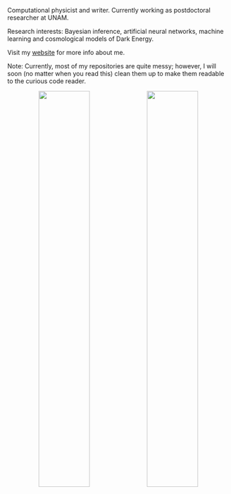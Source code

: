 Computational physicist and writer. Currently working as postdoctoral researcher at UNAM.

Research interests: Bayesian inference, artificial neural networks, machine learning and cosmological models of Dark Energy.

Visit my [website](https://igomezv.github.io) for more info about me.

Note:
Currently, most of my repositories are quite messy; however, I will soon (no matter when you read this) clean them up to make them readable to the curious code reader.


<p align="center">
  <img width="48%" src="https://github-readme-stats.vercel.app/api?username=igomezv&show_icons=true&theme=dark" />
  <img width="48%" src="https://github-readme-streak-stats.herokuapp.com/?user=igomezv&theme=dark" />
</p>

<!-- [![Isidro's github stats](https://github-readme-stats.vercel.app/api?username=igomezv&hide=issues&show_icons=true&theme=dark)](https://github.com/anuraghazra/github-readme-stats) -->


<!--

![](https://github-profile-summary-cards.vercel.app/api/cards/profile-details?username=igomezv&theme=default)

[![Top Langs](https://github-readme-stats.vercel.app/api/top-langs/?username=igomezv&layout=compact&hide=Ada,Makefile&langs_count=20)](https://github.com/anuraghazra/github-readme-stats)
-->
